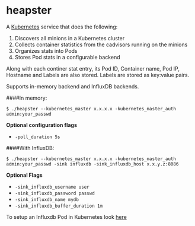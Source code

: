 heapster
===========

A [Kubernetes](https://github.com/GoogleCloudPlatform/kubernetes) service that does the following:

1. Discovers all minions in a Kubernetes cluster
2. Collects container statistics from the cadvisors running on the minions
2. Organizes stats into Pods
3. Stores Pod stats in a configurable backend

Along with each continer stat entry, its Pod ID, Container name, Pod IP, Hostname and Labels are also stored. Labels are stored as key:value pairs.

Supports in-memory backend and InfluxDB backends.

####In memory:
```
$ ./heapster --kubernetes_master x.x.x.x -kubernetes_master_auth admin:your_passwd
```
**Optional configuration flags**
- ```-poll_duration 5s```

####With InfluxDB:
```
$ ./heapster --kubernetes_master x.x.x.x -kubernetes_master_auth admin:your_passwd -sink influxdb -sink_influxdb_host x.x.y.z:8086
```
**Optional Flags**
- ```-sink_influxdb_username user```
- ```-sink_influxdb_password passwd```
- ```-sink_influxdb_name mydb```
- ```-sink_influxdb_buffer_duration 1m```

To setup an Influxdb Pod in Kubernetes look [here](https://github.com/vishh/grafana-influxdb-k8s)
